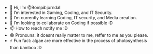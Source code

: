 - 👋 Hi, I’m @Bompibjorndal
- 👀 I’m interested in Gaming, Coding, and IT Security.
- 🌱 I’m currently learning Coding, IT security, and Media creation.
- 💞️ I’m looking to collaborate on Coding if possible :D
- 📫 How to reach notify me :D
- 😄 Pronouns: it doesnt really matter to me, reffer to me as you please.
- ⚡ Fun fact: algae are more effective in the process of photosynthesis than bamboo :D

<!---
Bompibjorndal/Bompibjorndal is a ✨ special ✨ repository because its `README.md` (this file) appears on your GitHub profile.
You can click the Preview link to take a look at your changes.
--->
